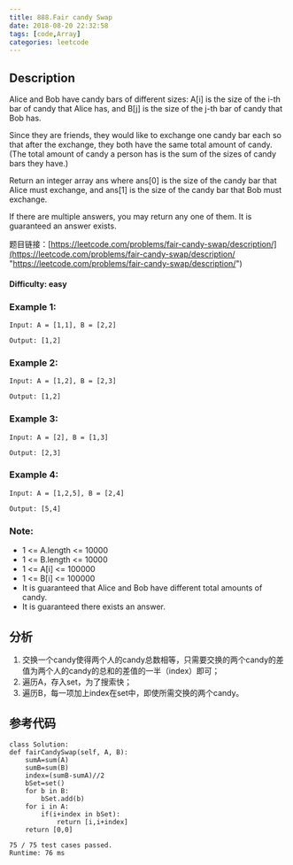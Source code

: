 ```yaml
---
title: 888.Fair candy Swap
date: 2018-08-20 22:32:58
tags: [code,Array]
categories: leetcode
---
```

## Description

Alice and Bob have candy bars of different sizes: A[i] is the size of the i-th bar of candy that Alice has, and B[j] is the size of the j-th bar of candy that Bob has.

Since they are friends, they would like to exchange one candy bar each so that after the exchange, they both have the same total amount of candy.  (The total amount of candy a person has is the sum of the sizes of candy bars they have.)

Return an integer array ans where ans[0] is the size of the candy bar that Alice must exchange, and ans[1] is the size of the candy bar that Bob must exchange.

If there are multiple answers, you may return any one of them.  It is guaranteed an answer exists.

题目链接：[https://leetcode.com/problems/fair-candy-swap/description/](https://leetcode.com/problems/fair-candy-swap/description/ "https://leetcode.com/problems/fair-candy-swap/description/")

#### Difficulty: easy

<!-- more -->

### Example 1:

	Input: A = [1,1], B = [2,2]

	Output: [1,2]

### Example 2:

	Input: A = [1,2], B = [2,3]

	Output: [1,2]

### Example 3:

	Input: A = [2], B = [1,3]

	Output: [2,3]

### Example 4:

	Input: A = [1,2,5], B = [2,4]

	Output: [5,4]

### Note:

- 1 <= A.length <= 10000
- 1 <= B.length <= 10000
- 1 <= A[i] <= 100000
- 1 <= B[i] <= 100000
- It is guaranteed that Alice and Bob have different total amounts of candy.
- It is guaranteed there exists an answer.

## 分析

1. 交换一个candy使得两个人的candy总数相等，只需要交换的两个candy的差值为两个人的candy的总和的差值的一半（index）即可；
2. 遍历A，存入set，为了搜索快；
3. 遍历B，每一项加上index在set中，即使所需交换的两个candy。

## 参考代码

	class Solution:
    def fairCandySwap(self, A, B):
        sumA=sum(A)
        sumB=sum(B)
        index=(sumB-sumA)//2
        bSet=set()
        for b in B:
            bSet.add(b)
        for i in A:
            if(i+index in bSet):
                return [i,i+index]
        return [0,0]
        
	75 / 75 test cases passed.
	Runtime: 76 ms

